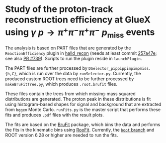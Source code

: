 # Study of the proton-track reconstruction efficiency at GlueX using $\gamma~p \to \pi^+\pi^-\pi^+\pi^-~p_\text{miss}$ events

The analysis is based on PART files that are generated by the `ReactionEfficiency` plugin in [halld_recon](https://github.com/JeffersonLab/halld_recon) (needs at least commit [257a47e](https://github.com/JeffersonLab/halld_recon/tree/257a47e78362d814957cf1d6d09be3c675a1432b/src/plugins/Analysis/ReactionEfficiency); see also [PR #739](https://github.com/JeffersonLab/halld_recon/pull/739)). Scripts to run the plugin reside in `launchPlugin`.

The PART files are further processed by `DSelector_pippippimpimpmiss.{h,C}`, which is run over the data by `runSelector.py`. Currently, the produced custom ROOT trees need to be further processed by `makeBruFitTree.py`, which produces `.root.brufit` files.

These files contain the trees from which missing-mass squared distributions are generated. The proton peak in these distributions is fit using histogram-based shapes for signal and background that are extracted from `bggen` Monte Carlo. `runFits.py` is the master script that performs these fits and produces `.pdf` files with the result plots.

The fits are based on the [BruFit](https://github.com/dglazier/brufit) package, which bins the data and performs the fits in the kinematic bins using [RooFit](https://root.cern/manual/roofit/). Currently, the [`boot` branch](https://github.com/dglazier/brufit/tree/boot) and ROOT version 6.28 or higher are needed to run the fits.
